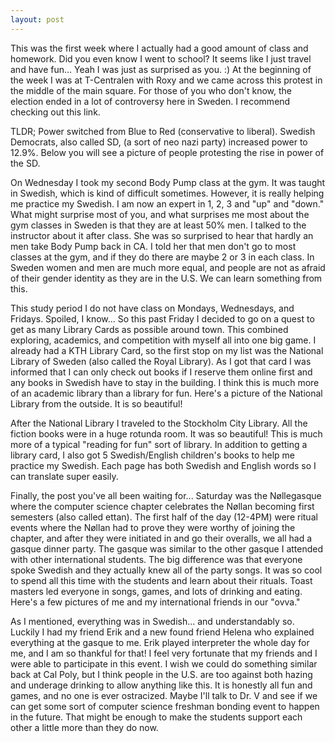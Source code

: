 ```yaml
---
layout: post
---
```


This was the first week where I actually had a good amount of class and homework.
Did you even know I went to school? It seems like I just travel and have fun... Yeah I was 
just as surprised as you. :) At the beginning of the week I was at T-Centralen with Roxy and 
we came across this protest in the middle of the main square. For those of you who don't know, 
the election ended in a lot of controversy here in Sweden. I recommend checking out this link.

TLDR; Power switched from Blue to Red (conservative to liberal). Swedish Democrats, also called SD, (a sort of neo nazi party) 
increased power to 12.9%. Below you will see a picture of people protesting the rise in power 
of the SD. 

On Wednesday I took my second Body Pump class at the gym. It was taught in Swedish, which is 
kind of difficult sometimes. However, it is really helping me practice my Swedish. I am now 
an expert in 1, 2, 3 and "up" and "down." What might surprise most of you, and what surprises 
me most about the gym classes in Sweden is that they are at least 50% men. I talked to the 
instructor about it after class. She was so surprised to hear that hardly an men take Body Pump 
back in CA. I told her that men don't go to most classes at the gym, and if they do there are 
maybe 2 or 3 in each class. In Sweden women and men are much more equal, and people are not 
as afraid of their gender identity as they are in the U.S. We can learn something from this. 

This study period I do not have class on Mondays, Wednesdays, and Fridays. Spoiled, I know... 
So this past Friday I decided to go on a quest to get as many Library Cards as possible around town. 
This combined exploring, academics, and competition with myself all into one big game. I already had 
a KTH Library Card, so the first stop on my list was the National Library of Sweden (also 
called the Royal Library). As I got that card I was informed that I can only check out books if I 
reserve them online first and any books in Swedish have to stay in the building. I think this 
is much more of an academic library than a library for fun. Here's a picture of the National Library 
from the outside. It is so beautiful!

After the National Library I traveled to the Stockholm City Library. All the fiction books 
were in a huge rotunda room. It was so beautiful! This is much more of a typical "reading for fun" 
sort of library. In addition to getting a library card, I also got 5 Swedish/English children's books 
to help me practice my Swedish. Each page has both Swedish and English words so I can translate super easily.

Finally, the post you've all been waiting for... Saturday was the Nøllegasque where the 
computer science chapter celebrates the Nøllan becoming first semesters (also called ettan). 
The first half of the day (12-4PM) were ritual events where the Nøllan had to prove they were 
worthy of joining the chapter, and after they were initiated in and go their overalls, we all had 
a gasque dinner party. The gasque was similar to the other gasque I attended with other international students. 
The big difference was that everyone spoke Swedish and they actually knew all of the party songs. 
It was so cool to spend all this time with the students and learn about their rituals. Toast masters 
led everyone in songs, games, and lots of drinking and eating. Here's a few pictures of me and 
my international friends in our "ovva." 

As I mentioned, everything was in Swedish... and understandably so. Luckily I had my friend Erik 
and a new found friend Helena who explained everything at the gasque to me. Erik played 
interpreter the whole day for me, and I am so thankful for that! I feel very fortunate that my friends 
and I were able to participate in this event. I wish we could do something similar back at Cal Poly, but I think 
people in the U.S. are too against both hazing and underage drinking to allow anything like this. It is 
honestly all fun and games, and no one is ever ostracized. Maybe I'll talk to Dr. V and see if we can get 
some sort of computer science freshman bonding event to happen in the future. That might be enough to make 
the students support each other a little more than they do now.